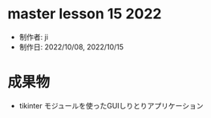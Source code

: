 # master lesson 15 2022

- 制作者: ji
- 制作日: 2022/10/08, 2022/10/15

# 成果物

- tikinter モジュールを使ったGUIしりとりアプリケーション
